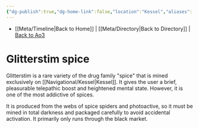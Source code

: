 ```yaml
---
{"dg-publish":true,"dg-home-link":false,"location":"Kessel","aliases":[],"tags":["fauna"],"permalink":"/fauna-flora/glitterstim-spice/","dgHomeLink":false,"dgPassFrontmatter":true}
---
```


- [[Meta/Timeline\|Back to Home]] | [[Meta/Directory\|Back to Directory]] | [Back to Ao3](https://archiveofourown.org/works/19334440/chapters/45992584)

# Glitterstim spice
Glitterstim is a rare variety of the drug family "spice" that is mined exclusively on [[Navigational/Kessel\|Kessel]]. It gives the user a brief, pleasurable telepathic boost and heightened mental state. However, it is one of the most addictive of spices. 

It is produced from the webs of spice spiders and photoactive, so it must be mined in total darkness and packaged carefully to avoid accidental activation. It primarily only runs through the black market. 
